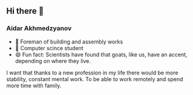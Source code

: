 ## Hi there 👋

### Aidar Akhmedzyanov

- 🔭 Foreman of building and assembly works
- 🌱 Computer scince student
- 😄 Fun fact: Scientists have found that goats, like us, have an accent, depending on where they live.

I want that thanks to a new profession in my life there would be more stability, constant mental work. To be able to work remotely and spend more time with family.
